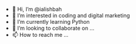 - 👋 Hi, I’m @ialishbah
- 👀 I’m interested in coding and digital marketing 
- 🌱 I’m currently learning Python
- 💞️ I’m looking to collaborate on ...
- 📫 How to reach me ...

<!---
ialishbah/ialishbah is a ✨ special ✨ repository because its `README.md` (this file) appears on your GitHub profile.
You can click the Preview link to take a look at your changes.
--->
